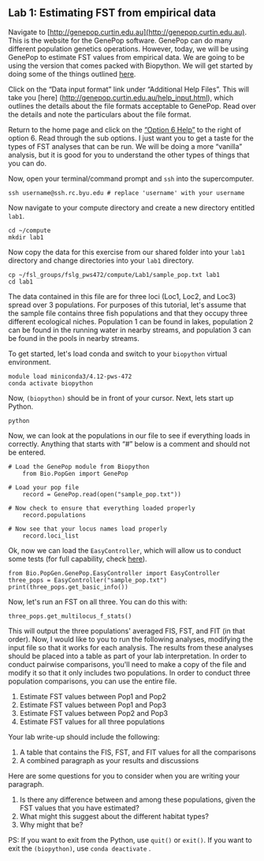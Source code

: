 ## Lab 1: Estimating FST from empirical data

Navigate to [http://genepop.curtin.edu.au](http://genepop.curtin.edu.au). This is the website for the GenePop software. GenePop can do many different population genetics operations. However, today, we will be using GenePop to estimate FST values from empirical data. We are going to be using the version that comes packed with Biopython. We will get started by doing some of the things outlined [here](https://www.tutorialspoint.com/biopython/biopython_population_genetics.htm). 

Click on the “Data input format” link under “Additional Help Files”. This will take you [here] (http://genepop.curtin.edu.au/help_input.html), which outlines the details about the file formats acceptable to GenePop. Read over the details and note the particulars about the file format.

Return to the home page and click on the [“Option 6 Help”](http://genepop.curtin.edu.au/Option6.html) to the right of option 6. Read through the sub options. I just want you to get a taste for the types of FST analyses that can be run. We will be doing a more “vanilla” analysis, but it is good for you to understand the other types of things that you can do.

Now, open your terminal/command prompt and `ssh` into the supercomputer.
```	
ssh username@ssh.rc.byu.edu # replace 'username' with your username
```

Now navigate to your compute directory and create a new directory entitled `lab1`. 

```	
cd ~/compute
mkdir lab1
```

Now copy the data for this exercise from our shared folder into your `lab1` directory and change directories into your `lab1` directory.

```
cp ~/fsl_groups/fslg_pws472/compute/Lab1/sample_pop.txt lab1
cd lab1
```

The data contained in this file are for three loci (Loc1, Loc2, and Loc3) spread over 3 populations. For purposes of this tutorial, let's assume that the sample file contains three fish populations and that they occupy three different ecological niches. Population 1 can be found in lakes, population 2 can be found in the running water in nearby streams, and population 3 can be found in the pools in nearby streams.

To get started, let's load conda and switch to your `biopython` virtual environment.
	
```
module load miniconda3/4.12-pws-472
conda activate biopython	
```

Now, `(biopython)` should be in front of your cursor. Next, lets start up Python.

```
python
```

Now, we can look at the populations in our file to see if everything loads in correctly. Anything that starts with “#” below is a comment and should not be entered. 

```
# Load the GenePop module from Biopython
	from Bio.PopGen import GenePop
	
# Load your pop file
	record = GenePop.read(open("sample_pop.txt"))
	
# Now check to ensure that everything loaded properly
	record.populations
	
# Now see that your locus names load properly
	record.loci_list
```

Ok, now we can load the `EasyController`, which will allow us to conduct some tests (for full capability, check [here](https://biopython.org/docs/1.75/api/Bio.PopGen.GenePop.EasyController.html)). 

```
from Bio.PopGen.GenePop.EasyController import EasyController
three_pops = EasyController("sample_pop.txt")
print(three_pops.get_basic_info())
```
Now, let's run an FST on all three. You can do this with:

```
three_pops.get_multilocus_f_stats()
```

This will output the three populations' averaged FIS, FST, and FIT (in that order). Now, I would like to you to run the following analyses, modifying the input file so that it works for each analysis. The results from these analyses should be placed into a table as part of your lab interpretation. In order to conduct pairwise comparisons, you'll need to make a copy of the file and modify it so that it only includes two populations. In order to conduct three population comparisons, you can use the entire file.

1. Estimate FST values between Pop1 and Pop2
2. Estimate FST values between Pop1 and Pop3
3. Estimate FST values between Pop2 and Pop3
4. Estimate FST values for all three populations

Your lab write-up should include the following:

1. A table that contains the FIS, FST, and FIT values for all the comparisons
2. A combined paragraph as your results and discussions

Here are some questions for you to consider when you are writing your paragraph. 

1. Is there any difference between and among these populations, given the FST values that you have estimated?
2. What might this suggest about the different habitat types?
3. Why might that be?

PS: If you want to exit from the Python, use `quit()` or `exit()`. If you want to exit the `(biopython)`, use `conda deactivate` .
